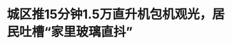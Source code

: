 <!DOCTYPE html>
<html lang="zh-CN">

<head>
    
<title>城区推15分钟1.5万直升机包机观光，居民吐槽“家里玻璃直抖”_腾讯新闻</title>
<meta name="keywords" content="直升机,低空航线,上海,环球港,包机">
<meta name="description" content="上海环球港顶楼直升机停机坪。新京报贝壳财经记者 俞金旻 摄直升机观光再回上海市中心。直升机包机15分钟收费15000元，起降平台百米外便是居民区，有网友“鼓掌”出家门就可以体验“低空经济”，也有居民吐槽投诉太吵了。5月19日，位于上海中心城区的上海环球港顶楼的直升机轰鸣声，划破了黄浦江畔的宁静。这条15分钟的低空...">
<meta name="author" content="腾讯网">
<meta name="copyright" content="Copyright 1998 - 2025 Tencent. All Rights Reserved">
<meta property="og:type" content="news" />

<meta property="og:title" content="城区推15分钟1.5万直升机包机观光，居民吐槽“家里玻璃直抖”_腾讯新闻" />
<meta property="og:description" content="上海环球港顶楼直升机停机坪。新京报贝壳财经记者 俞金旻 摄直升机观光再回上海市中心。直升机包机15分钟收费15000元，起降平台百米外便是居民区，有网友“鼓掌”出家门就可以体验“低空经济”，也有居民吐槽投诉太吵了。5月19日，位于上海中心城区的上海环球港顶楼的直升机轰鸣声，划破了黄浦江畔的宁静。这条15分钟的低空..." />
<meta property="og:url" content="https://news.qq.com/rain/a/20250521A03JKI00" />
<meta property="og:image" content="https://inews.gtimg.com/news_ls/OFWhoNikwKr7pSseJ9amkS44adxkEBYOBPYUgUp6zuCyoAA_640330/0" />
<meta property="article:author" content="新京报" />
<meta property="article:published_time" content="2025-05-21 10:51:09" />
<meta property="category" content="social" />

<meta name="baidu-site-verification" content="jJeIJ5X7pP" />
    <meta charset="utf-8" />
<meta http-equiv="X-UA-Compatible" content="IE=Edge" />
<meta name="viewport" content="width=device-width, initial-scale=1, shrink-to-fit=no" />
<link rel="dns-prefetch" href="mat1.gtimg.com">
<link rel="dns-prefetch" href="i.news.qq.com">
<link rel="shortcut icon" href="https://mat1.gtimg.com/qqcdn/qqindex2021/favicon.ico">
<script nomodule="true" src="https://mat1.gtimg.com/qqcdn/qqindex2021/common-static/20240515201444/core3-37-1.min.js"></script>
<script>
  try {
    if (!window.IntersectionObserver) {
      var observerScript = document.createElement('script');
      observerScript.src = "https://mat1.gtimg.com/qqcdn/qqindex2021/common-static/20241024141058/intersection-observer-polyfill.js";
      document.head.appendChild(observerScript);
    }
  } catch (error) {}
</script>

<script>
  try {
    if (!Element.prototype.scrollTo) {
      var scrollScript = document.createElement('script');
      scrollScript.src = "https://mat1.gtimg.com/qqcdn/qqindex2021/common-static/20241025153001/scroll-behavior-polyfill.js";
      document.head.appendChild(scrollScript);
    }
  } catch (error) {}
</script>
<script>
  try {
    if ('scrollRestoration' in window.history) {
      window.history.scrollRestoration = 'manual';
    }
    window.isPcClient = Boolean(window.electron) && (
      window.navigator.userAgent.indexOf('pc-client') > 0 ||
      window.navigator.userAgent.indexOf('TencentNews') > 0
    );
  } catch {}
</script>
<script>
  try {
    if (window.isPcClient) {
      var bodyStyle = document.createElement('style');
      bodyStyle.innerText = 'body{ zoom: 0.95 }';
      document.head.appendChild(bodyStyle);
    }
  } catch {}
</script>
<script>
  window.DATA = {"url":"https://view.inews.qq.com/a/20250521A03JKI00","article_id":"20250521A03JKI00","article_type":"0","title":"城区推15分钟1.5万直升机包机观光，居民吐槽“家里玻璃直抖”","desc":"上海环球港顶楼直升机停机坪。新京报贝壳财经记者 俞金旻 摄直升机观光再回上海市中心。直升机包机15分钟收费15000元，起降平台百米外便是居民区，有网友“鼓掌”出家门就可以体验“低空经济”，也有居民吐槽投诉太吵了。5月19日，位于上海中心城区的上海环球港顶楼的直升机轰鸣声，划破了黄浦江畔的宁静。这条15分钟的低空...","iNewsRecommendLevel":1,"abstract":"上海环球港顶楼直升机停机坪。新京报贝壳财经记者 俞金旻 摄直升机观光再回上海市中心。直升机包机15分钟收费15000元，起降平台百米外便是居民区，有网友“鼓掌”出家门就可以体验“低空经济”，也有居民吐槽投诉太吵了。5月19日，位于上海中心城区的上海环球港顶楼的直升机轰鸣声，划破了黄浦江畔的宁静。这条15分钟的低空...","catalog1":"social","ad_channel_sign":"news","introduction":"","media":"新京报","media_id":"26134","pubtime":"2025-05-21 10:51:09","comment_id":"8413582192","political":0,"cmsId":"20250521A03JKI00","cms_id":"20250521A03JKI00","closeAllAd":0,"closeAllFavorite":false,"originContent":{"directory":{"ai_list":[{"desc":"直升机观光重回上海市中心","link":"AIPOS_0"},{"desc":"上海环球港首条定制化低空航线开通","link":"AIPOS_1"},{"desc":"低空飞行噪声控制规范待推广","link":"AIPOS_2"},{"desc":"上海抢滩低空经济","link":"AIPOS_3"}],"enable":2,"list":null},"key_points_show":["上海中心城区首条定制化低空航线正式开通，提供15分钟15000元的直升机包机观光服务。","然而，附近居民投诉直升机起降噪音太大，影响休息。","运营方表示已收到投诉，将与第三方通航公司商讨解决之策，重视噪声问题。","事实上，低空经济在我国尚处于起步阶段，法规和标准有待完善。","专家建议上海在中心城区开发静音电动垂直起降飞行器观光线路，利用既有空间布局航线。"],"text":"\u003cdiv class=\"rich_media_content\"\u003e\u003cp style=\"text-align: center\" data-exeditor-arbitrary-box=\"image-box\"\u003e\u003c!--IMG_0--\u003e\u003c/p\u003e\u003cp class=\"qqnews_image_desc\" style=\"color: #666; font-size: 14px; text-align: center\"\u003e上海环球港顶楼直升机停机坪。新京报贝壳财经记者 俞金旻 摄\u003c/p\u003e\u003cp\u003e\u003c/p\u003e\u003cp\u003e\u003c!--AIPOS_0--\u003e直升机观光再回上海市中心。\u003c/p\u003e\u003cp\u003e\u003c/p\u003e\u003cp\u003e直升机包机15分钟收费15000元，起降平台百米外便是居民区，有网友“鼓掌”出家门就可以体验“低空经济”，也有居民吐槽投诉太吵了。\u003c/p\u003e\u003cp\u003e\u003c/p\u003e\u003cp\u003e\u003c!--AIPOS_1--\u003e5月19日，位于上海中心城区的上海环球港顶楼的直升机轰鸣声，划破了黄浦江畔的宁静。这条15分钟的低空包机观光航线，也标志着上海中心城区首条定制化低空航线正式开通。\u003c/p\u003e\u003cp\u003e\u003c/p\u003e\u003cp\u003e5月20日中午，新京报贝壳财经记者到上海环球港顶楼看到，现场并没有直升机停泊。一块“定制低空航线”宣传牌标注了价格，3分钟-15分钟的飞行根据航线不同，价格从650元-15000元不等。\u003c/p\u003e\u003cp\u003e\u003c/p\u003e\u003cp\u003e当天，上海环球港运营方一位负责人在接受新京报贝壳财经记者采访时表示，昨天飞行结束后，已经收到不少附近居民投诉，5月20日上午已经和提供服务的第三方通航公司商讨解决之策。\u003c/p\u003e\u003cp\u003e\u003c/p\u003e\u003cp style=\"text-align: center\" data-exeditor-arbitrary-box=\"image-box\"\u003e\u003c!--IMG_1--\u003e\u003c/p\u003e\u003cp class=\"qqnews_image_desc\" style=\"color: #666; font-size: 14px; text-align: center\"\u003e5月20日，上海环球港顶楼并没有直升机停泊，一块宣传牌标注各项服务价格。新京报贝壳财经记者 俞金旻 摄\u003c/p\u003e\u003cp\u003e\u003c/p\u003e\u003cp\u003e\u003cstrong\u003e低空游打卡，居民投诉玻璃直抖\u003c/strong\u003e\u003c/p\u003e\u003cp\u003e\u003c/p\u003e\u003cp\u003e上海这条定制低空航线，宣传中称“航线启航，俯瞰魔都全景，浪漫值拉满”。\u003c/p\u003e\u003cp\u003e\u003c/p\u003e\u003cp\u003e根据现场票务信息，环球港盘旋飞行，单人3至5分钟650元/人次，包机服务可乘坐5人，3至5分钟4300元/架次；环球港至陆家嘴空中飞行，单人15分钟价格为2520元/人次，包机可乘坐5人，15分钟收费15000元/架次。\u003c/p\u003e\u003cp\u003e\u003c/p\u003e\u003cp\u003e贝壳财经记者注意到，现场还可以提供在停机坪上与直升机打卡拍照体验，5分钟收费68元。\u003c/p\u003e\u003cp\u003e\u003c/p\u003e\u003cp\u003e5月20日，贝壳财经记者以消费者的身份进行了电话咨询，一位莫姓经理表示，该直升机低空航线为定制服务，是环球港商场与第三方通用航空公司合作，楼顶只是一个起降点，直升机并不长期在环球港楼顶停放，而是根据消费者预约，相对固定地安排低空飞行观光服务。\u003c/p\u003e\u003cp\u003e\u003c/p\u003e\u003cp\u003e“目前我们计划在5月31日至6月2日端午小长假期间安排飞行服务，现在已经有消费者预约，到时候根据大家相对集中的时间统一安排飞行体验行程。”莫经理表示，一般直升机体验时间安排在上午10时至下午4点之间。“5月19日是我们首次飞行体验，已经有很多消费者前来咨询，目前咨询比较多的是环球港至陆家嘴的空中游航线。”\u003c!--MID_AD_0--\u003e\u003c!--EOP_0--\u003e\u003c/p\u003e\u003c!--MID_ARTICLE_AD_0--\u003e\u003c!--PARAGRAPH_0--\u003e\u003cp\u003e\u003c/p\u003e\u003cp\u003e观光直升机起飞，附近地面居民却“很受伤”。上海环球港直升机起降点位于上海内环内的中心城区，四周有数十个小区。家住一高架之隔的居民告诉贝壳财经记者，昨天（5月19日）一天都被直升机的起降声闹得没法休息，“起飞降落的时候动静大，本来我家就是靠高架，已经装了两层玻璃，但都挡不住直升机的声音，玻璃直抖。”\u003c!--MID_AD_1--\u003e\u003c!--EOP_1--\u003e\u003c/p\u003e\u003c!--MID_ARTICLE_AD_1--\u003e\u003c!--PARAGRAPH_1--\u003e\u003cp\u003e\u003c/p\u003e\u003cp\u003e家住华师大一村的朱先生同样吐苦水，“在中心城区飞直升机起降不知道有没有什么规定，噪音影响我们附近居民，可以飞吗？”\u003c/p\u003e\u003cp\u003e\u003c/p\u003e\u003cp\u003e对此，贝壳财经记者采访了上海环球港运营方，负责人梁先生称，已经注意到噪音这一问题。“昨天飞行结束以后，我们已经收到了不少附近居民吐槽，我们也是非常重视的，今天（5月20日）上午，就已经和提供服务的第三方通航公司在商讨解决之策了。”\u003c/p\u003e\u003cp\u003e\u003c/p\u003e\u003cp\u003e梁先生表示，上海环球港顶楼直升机停机坪早已存在多年，以前主要用于应急直升机起降和航空医疗救援等，此番启用直升机低空游服务也是为了发展\u003c!--SECURE_LINK_BEGIN_0--\u003e低空经济\u003c!--SECURE_LINK_END_0--\u003e。“我们一定会高度重视噪声这个问题，及时与附近居民做好沟通和安抚工作，尽可能在发展低空经济的同时，对附近环境的影响降到最低。”\u003c!--MID_AD_2--\u003e\u003c!--EOP_2--\u003e\u003c/p\u003e\u003c!--MID_ARTICLE_AD_2--\u003e\u003c!--PARAGRAPH_2--\u003e\u003cp\u003e\u003c/p\u003e\u003cp style=\"text-align: center\" data-exeditor-arbitrary-box=\"image-box\"\u003e\u003c!--IMG_2--\u003e\u003c/p\u003e\u003cp class=\"qqnews_image_desc\" style=\"color: #666; font-size: 14px; text-align: center\"\u003e上海环球港顶楼直升机停机坪周围是居民楼。新京报贝壳财经记者 俞金旻 摄\u003c/p\u003e\u003cp\u003e\u003c/p\u003e\u003cp\u003e\u003cstrong\u003e直升机游览一度叫停，噪声控制规范待推广\u003c/strong\u003e\u003c/p\u003e\u003cp\u003e\u003c/p\u003e\u003cp\u003e贝壳财经记者注意到，早在2015年5月，上海就有公司推出可以俯瞰世博园的直升机游览项目，然而短短两天之后，项目就被紧急叫停。因为飞行路线途经多个居民区，居民吐槽太吵了。\u003c/p\u003e\u003cp\u003e\u003c/p\u003e\u003cp\u003e2024年10月，上海新空直升机有限公司运营龙华直升机场黄浦江陆家嘴低空游览项目，家住北外滩附近不少居民也曾向贝壳财经记者表示噪声太大。“周末节假日，白天黑夜不停地飞，飞机开过来的时候我家里玻璃窗在抖，谁吃得消。”\u003c/p\u003e\u003cp\u003e\u003c/p\u003e\u003cp\u003e\u003c!--AIPOS_2--\u003e据了解，目前，上海城市低空飞行以传统燃油直升机为主，该类飞行器在悬停、低速飞行阶段平均噪声常超过70分贝，超过我国《社会生活环境噪声排放标准》中对居住区白天55分贝的限值。\u003c/p\u003e\u003cp\u003e\u003c/p\u003e\u003cp\u003e有通用航空负责人指出，直升机作为低空经济的传统飞行器，本身不适合在大城市人口密集地区进行飞行，一般只能在医院、救灾或人口稀少等特殊场景飞行。相比之下，低噪音、对环境友好的飞行器才能在城市得到广泛应用。\u003c/p\u003e\u003cp\u003e\u003c/p\u003e\u003cp\u003e通用航空业相关人士对贝壳财经记者介绍，由于我国低空空域开放处于起步阶段，很多法规和监管部门分工存在盲点。对于噪声，没有硬性环评要求。\u003c/p\u003e\u003cp\u003e\u003c/p\u003e\u003cp\u003e《中华人民共和国环境噪声污染防治法》禁止民用航空器飞越城市中心区上空（除起飞、降落或者依法规定的情形以外），但并未对直升机、eVTOL等低空飞行器的噪声排放设定具体限值或操作性标准。\u003c/p\u003e\u003cp\u003e\u003c/p\u003e\u003cp\u003e不过，贝壳财经记者注意到，个别城市已经着手出台标准。2025年2月，苏州在全国率先立项编制地方标准—《低空飞行垂直起降点噪声控制规范》。该标准明确提出低空飞行器噪声准入机制与技术规范，涵盖飞行垂直起降点的噪声要求、声屏障设计与实施、航路噪声控制、智能噪声监控与管理系统等内容。\u003c!--MID_AD_3--\u003e\u003c!--EOP_3--\u003e\u003c/p\u003e\u003c!--MID_ARTICLE_AD_3--\u003e\u003c!--PARAGRAPH_3--\u003e\u003cp\u003e\u003c/p\u003e\u003cp\u003e据《苏州市低空经济高质量发展实施方案（2024—2026年）》，苏州计划到2026年建成1至2个通用机场和200个以上垂直起降点，相关噪声控制标准将为低空基础设施的建设提供制度保障。\u003c/p\u003e\u003cp\u003e\u003c/p\u003e\u003cp\u003e\u003c!--AIPOS_3--\u003e近年来，低空经济正以万亿级市场规模重塑城市发展格局。工信部数据显示，2024年中国低空经济规模已达6702.5亿元，预计2025年将突破1.5万亿元。而上海也在抢滩低空经济，“打飞的”正在逐渐成为现实。2024年5月，上海黄浦江低空夜游推出，游客可以乘坐直升机“空中打卡”陆家嘴夜色。同年8月18日，连接上海浦东国际机场和江苏昆山城市航站楼的直升机载客航线正式开通，这也是国内首条跨省定点低空载客运输航线。10月，苏州吴江至上海虹桥机场的直升机低空接驳航线开通。\u003c!--MID_AD_4--\u003e\u003c!--EOP_4--\u003e\u003c/p\u003e\u003c!--MID_ARTICLE_AD_4--\u003e\u003c!--PARAGRAPH_4--\u003e\u003cp\u003e\u003c/p\u003e\u003cp\u003e根据上海市交通委员会规划，在2027年年底前，全面形成上海市低空公共航路网络架构，累计划设低空飞行航线不少于400条。\u003c/p\u003e\u003cp\u003e\u003c/p\u003e\u003cp\u003e有低空经济专家提出，上海需要跳出“非此即彼”的思维定式。在中心城区，可开发静音电动垂直起降飞行器（eVTOL）观光线路；在居住密集区，采用德国“城市空中交通走廊”经验，利用河道、高架等既有空间布局航线。这种精细化运营既守护了城市记忆，又创造了新经济增长点。\u003c/p\u003e\u003cp\u003e\u003c/p\u003e\u003cp\u003e新京报贝壳财经记者 俞金旻  编辑 王进雨 校对 付春愔\u003c/p\u003e\u003cdiv powered-by=\"qqnews_ex-editor\"\u003e\u003c/div\u003e\u003cstyle\u003e.rich_media_content{--news-tabel-th-night-color: #444444;--news-font-day-color: #333;--news-font-night-color: #d9d9d9;--news-bottom-distance: 22px}.rich_media_content p:not([data-exeditor-arbitrary-box=image-box]){letter-spacing:.5px;line-height:30px;margin-bottom:var(--news-bottom-distance);word-wrap:break-word}.rich_media_content{color:var(--news-font-day-color);font-size:18px}@media(prefers-color-scheme:dark){body:not([data-weui-theme=light]):not([dark-mode-disable=true]) .rich_media_content p:not([data-exeditor-arbitrary-box=image-box]){letter-spacing:.5px;line-height:30px;margin-bottom:var(--news-bottom-distance);word-wrap:break-word}body:not([data-weui-theme=light]):not([dark-mode-disable=true]) .rich_media_content{color:var(--news-font-night-color)}}.data_color_scheme_dark .rich_media_content p:not([data-exeditor-arbitrary-box=image-box]){letter-spacing:.5px;line-height:30px;margin-bottom:var(--news-bottom-distance);word-wrap:break-word}.data_color_scheme_dark .rich_media_content{color:var(--news-font-night-color)}.data_color_scheme_dark .rich_media_content{font-size:18px}.rich_media_content p[data-exeditor-arbitrary-box=image-box]{margin-bottom:11px}.rich_media_content\u003ediv:not(.qnt-video),.rich_media_content\u003esection{margin-bottom:var(--news-bottom-distance)}.rich_media_content hr{margin-bottom:var(--news-bottom-distance)}.rich_media_content .link_list{margin:0;margin-top:20px;min-height:0!important}.rich_media_content blockquote{background:#f9f9f9;border-left:6px solid #ccc;margin:1.5em 10px;padding:.5em 10px}.rich_media_content blockquote p{margin-bottom:0!important}.data_color_scheme_dark .rich_media_content blockquote{background:#323232}@media(prefers-color-scheme:dark){body:not([data-weui-theme=light]):not([dark-mode-disable=true]) .rich_media_content blockquote{background:#323232}}.rich_media_content ol[data-ex-list]{--ol-start: 1;--ol-list-style-type: decimal;list-style-type:none;counter-reset:olCounter calc(var(--ol-start,1) - 1);position:relative}.rich_media_content ol[data-ex-list]\u003eli\u003e:first-child::before{content:counter(olCounter,var(--ol-list-style-type)) '. ';counter-increment:olCounter;font-variant-numeric:tabular-nums;display:inline-block}.rich_media_content ul[data-ex-list]{--ul-list-style-type: circle;list-style-type:none;position:relative}.rich_media_content ul[data-ex-list].nonUnicode-list-style-type\u003eli\u003e:first-child::before{content:var(--ul-list-style-type) ' ';font-variant-numeric:tabular-nums;display:inline-block;transform:scale(0.5)}.rich_media_content ul[data-ex-list].unicode-list-style-type\u003eli\u003e:first-child::before{content:var(--ul-list-style-type) ' ';font-variant-numeric:tabular-nums;display:inline-block;transform:scale(0.8)}.rich_media_content ol:not([data-ex-list]){padding-left:revert}.rich_media_content ul:not([data-ex-list]){padding-left:revert}.rich_media_content table{display:table;border-collapse:collapse;margin-bottom:var(--news-bottom-distance)}.rich_media_content table th,.rich_media_content table td{word-wrap:break-word;border:1px solid #ddd;white-space:nowrap;padding:2px 5px}.rich_media_content table th{font-weight:700;background-color:#f0f0f0;text-align:left}.rich_media_content table p{margin-bottom:0!important}.data_color_scheme_dark .rich_media_content table th{background:var(--news-tabel-th-night-color)}@media(prefers-color-scheme:dark){body:not([data-weui-theme=light]):not([dark-mode-disable=true]) .rich_media_content table th{background:var(--news-tabel-th-night-color)}}.rich_media_content .qqnews_image_desc,.rich_media_content p[type=om-image-desc]{line-height:20px!important;text-align:center!important;font-size:14px!important;color:#666!important}.rich_media_content div[data-exeditor-arbitrary-box=wrap]:not([data-exeditor-arbitrary-box-special-style]){max-width:100%}.rich_media_content .qqnews-content{--wmfont: 0;--wmcolor: transparent;font-size:var(--wmfont);color:var(--wmcolor);line-height:var(--wmfont)!important;margin-bottom:var(--wmfont)!important}.rich_media_content .qqnews_sign_emphasis{background:#f7f7f7}.rich_media_content .qqnews_sign_emphasis ol{word-wrap:break-word;border:none;color:#5c5c5c;line-height:28px;list-style:none;margin:14px 0 6px;padding:16px 15px 4px}.rich_media_content .qqnews_sign_emphasis p{margin-bottom:12px!important}.rich_media_content .qqnews_sign_emphasis ol\u003eli\u003ep{padding-left:30px}.rich_media_content .qqnews_sign_emphasis ol\u003eli{list-style:none}.rich_media_content .qqnews_sign_emphasis ol\u003eli\u003ep:first-child::before{margin-left:-30px;content:counter(olCounter,decimal) ''!important;counter-increment:olCounter!important;font-variant-numeric:tabular-nums!important;background:#37f;border-radius:2px;color:#fff;font-size:15px;font-style:normal;text-align:center;line-height:18px;width:18px;height:18px;margin-right:12px;position:relative;top:-1px}.data_color_scheme_dark .rich_media_content .qqnews_sign_emphasis{background:#262626}.data_color_scheme_dark .rich_media_content .qqnews_sign_emphasis ol\u003eli\u003ep{color:#a9a9a9}@media(prefers-color-scheme:dark){body:not([data-weui-theme=light]):not([dark-mode-disable=true]) .rich_media_content .qqnews_sign_emphasis{background:#262626}body:not([data-weui-theme=light]):not([dark-mode-disable=true]) .rich_media_content .qqnews_sign_emphasis ol\u003eli\u003ep{color:#a9a9a9}}.rich_media_content h1,.rich_media_content h2,.rich_media_content h3,.rich_media_content h4,.rich_media_content h5,.rich_media_content h6{margin-bottom:var(--news-bottom-distance);font-weight:700}.rich_media_content h1{font-size:20px}.rich_media_content h2,.rich_media_content h3{font-size:19px}.rich_media_content h4,.rich_media_content h5,.rich_media_content h6{font-size:18px}.rich_media_content li:empty{display:none}.rich_media_content ul,.rich_media_content ol{margin-bottom:var(--news-bottom-distance)}.rich_media_content div\u003ep:only-child{margin-bottom:0!important}.rich_media_content .cms-cke-widget-title-wrap p{margin-bottom:0!important}\u003c/style\u003e\u003c/div\u003e","version":"v2"},"originAttribute":{"IMG_0":{"bigOrigUrl":"https://inews.gtimg.com/om_bt/O-Ny8vG__nyVUvM9cOQhLfJHayNjI-Blm3W-jXrwREJTkAA/0","compressUrl":"https://inews.gtimg.com/om_bt/O-Ny8vG__nyVUvM9cOQhLfJHayNjI-Blm3W-jXrwREJTkAA/641","desc":"","fullPic":"1","height":481,"imgurl0":"https://inews.gtimg.com/om_bt/O-Ny8vG__nyVUvM9cOQhLfJHayNjI-Blm3W-jXrwREJTkAA/0","imgurl1000":"https://inews.gtimg.com/om_bt/O-Ny8vG__nyVUvM9cOQhLfJHayNjI-Blm3W-jXrwREJTkAA/1000","islong":0,"origUrl":"https://inews.gtimg.com/om_bt/O-Ny8vG__nyVUvM9cOQhLfJHayNjI-Blm3W-jXrwREJTkAA/1000","size":1029,"style":"display: inline-block; max-width: 100%; width: 626px","thumb":"https://inews.gtimg.com/om_bt/O-Ny8vG__nyVUvM9cOQhLfJHayNjI-Blm3W-jXrwREJTkAA_181x181s/0","url":"https://inews.gtimg.com/om_bt/O-Ny8vG__nyVUvM9cOQhLfJHayNjI-Blm3W-jXrwREJTkAA/641","width":641},"IMG_1":{"bigOrigUrl":"https://inews.gtimg.com/om_bt/O0SMqXiPfu59DvpeDA3yFkJs1ZyK5uRFGDXJ0GFoNr7IgAA/0","compressUrl":"https://inews.gtimg.com/om_bt/O0SMqXiPfu59DvpeDA3yFkJs1ZyK5uRFGDXJ0GFoNr7IgAA/641","desc":"","fullPic":"1","height":480,"imgurl0":"https://inews.gtimg.com/om_bt/O0SMqXiPfu59DvpeDA3yFkJs1ZyK5uRFGDXJ0GFoNr7IgAA/0","imgurl1000":"https://inews.gtimg.com/om_bt/O0SMqXiPfu59DvpeDA3yFkJs1ZyK5uRFGDXJ0GFoNr7IgAA/1000","islong":0,"origUrl":"https://inews.gtimg.com/om_bt/O0SMqXiPfu59DvpeDA3yFkJs1ZyK5uRFGDXJ0GFoNr7IgAA/1000","size":1086,"style":"display: inline-block; max-width: 100%; width: 626px","thumb":"https://inews.gtimg.com/om_bt/O0SMqXiPfu59DvpeDA3yFkJs1ZyK5uRFGDXJ0GFoNr7IgAA_181x181s/0","url":"https://inews.gtimg.com/om_bt/O0SMqXiPfu59DvpeDA3yFkJs1ZyK5uRFGDXJ0GFoNr7IgAA/641","width":641},"IMG_2":{"bigOrigUrl":"https://inews.gtimg.com/om_bt/Ok84oabWRYBF2QS6s-Dj5ZvEj_iTMmabn1VvJmZoVSzD0AA/0","compressUrl":"https://inews.gtimg.com/om_bt/Ok84oabWRYBF2QS6s-Dj5ZvEj_iTMmabn1VvJmZoVSzD0AA/641","desc":"","fullPic":"1","height":480,"imgurl0":"https://inews.gtimg.com/om_bt/Ok84oabWRYBF2QS6s-Dj5ZvEj_iTMmabn1VvJmZoVSzD0AA/0","imgurl1000":"https://inews.gtimg.com/om_bt/Ok84oabWRYBF2QS6s-Dj5ZvEj_iTMmabn1VvJmZoVSzD0AA/1000","islong":0,"origUrl":"https://inews.gtimg.com/om_bt/Ok84oabWRYBF2QS6s-Dj5ZvEj_iTMmabn1VvJmZoVSzD0AA/641","size":447,"style":"display: inline-block; max-width: 100%; width: 626px","thumb":"https://inews.gtimg.com/om_bt/Ok84oabWRYBF2QS6s-Dj5ZvEj_iTMmabn1VvJmZoVSzD0AA_181x181s/0","url":"https://inews.gtimg.com/om_bt/Ok84oabWRYBF2QS6s-Dj5ZvEj_iTMmabn1VvJmZoVSzD0AA/641","width":641}},"selfDeclare":{},"userAddress":"北京","card":{"chlid":"26134","chlname":"新京报","desc":"新京报2003年11月11日创刊，是兼具新闻采编、社会调查、舆情分析、政务服务、金融信息、智库研究、教育培训、品牌推广、公益文创、活动会展等功能的现代综合性主流传媒机构。","icon":"http://inews.gtimg.com/newsapp_ls/0/dbg_2144844_100100/0","msgEntry":1,"uin":"ec890894dcbb526e33f9921be4e9fdbe12","update_frequency":"0","vip_desc":"新京报官方账号","vip_icon_night":"https://inews.gtimg.com/newsapp_bt/0/1128171011183_4151/0","vip_place":"left","vip_type":"20006","vip_icon":"https://inews.gtimg.com/newsapp_bt/0/1128164013310_1586/0","vip_type_new":"20006","suid":"8QMc3nxZ7IIVuT3b","liveInfo":{"roomID":"1367561841","roomStatus":"2","cms_id":"PLV2025051901910800","article_type":"575"},"cpLevel":1},"interationCount":{"like":10,"collect":10,"share":12},"payment_info":{},"article_is_pay":false,"payment_column_info_v1":{"is_column_pay":false,"read_count_all":0},"tag_info_item":null,"contentWordsNum":2364,"extraProperty":{"FeedbackDetailDisableInsert":0,"zanSkinType":""},"relateWelfare":{},"aiSwitch":true,"isOversize":false,"videoArr":[]};
</script>
<script>
  window.channelInfo = {"channelConfig":{"channelNav":[{"_auto_id":"1","active_alien_img":"","alien_img":"","channel_id":"news_news_home","is_local":"0","link":"https://www.qq.com","name_cn":"首页","name_en":"home"},{"_auto_id":"2","active_alien_img":"","alien_img":"","channel_id":"news_news_top","is_local":"0","link":"","name_cn":"要闻","name_en":"news"},{"_auto_id":"4","active_alien_img":"","alien_img":"","channel_id":"news_news_bj","is_local":"1","link":"","name_cn":"北京","name_en":"bj"},{"_auto_id":"5","active_alien_img":"","alien_img":"","channel_id":"news_news_finance","is_local":"0","link":"","name_cn":"财经","name_en":"finance"},{"_auto_id":"6","active_alien_img":"","alien_img":"","channel_id":"news_news_tech","is_local":"0","link":"","name_cn":"科技","name_en":"tech"},{"_auto_id":"7","active_alien_img":"","alien_img":"","channel_id":"tv","is_local":"0","link":"https://v.qq.com/channel/tv/?ptag=qqnews","name_cn":"电视剧","name_en":"tv"},{"_auto_id":"8","active_alien_img":"","alien_img":"","channel_id":"news_news_qa","is_local":"0","link":"","name_cn":"热问","name_en":"qa"},{"_auto_id":"9","active_alien_img":"","alien_img":"","channel_id":"news_news_ent","is_local":"0","link":"","name_cn":"娱乐","name_en":"ent"},{"_auto_id":"10","active_alien_img":"","alien_img":"","channel_id":"variety","is_local":"0","link":"https://v.qq.com/channel/variety/?ptag=qqnews","name_cn":"综艺","name_en":"variety"},{"_auto_id":"11","active_alien_img":"","alien_img":"","channel_id":"news_news_sports","is_local":"0","link":"","name_cn":"体育","name_en":"sports"},{"_auto_id":"13","active_alien_img":"","alien_img":"","channel_id":"news_news_nba","is_local":"0","link":"","name_cn":"NBA","name_en":"nba"},{"_auto_id":"14","active_alien_img":"","alien_img":"","channel_id":"news_news_world","is_local":"0","link":"","name_cn":"国际","name_en":"world"},{"_auto_id":"15","active_alien_img":"","alien_img":"","channel_id":"news_news_mil","is_local":"0","link":"","name_cn":"军事","name_en":"milite"},{"_auto_id":"16","active_alien_img":"","alien_img":"","channel_id":"news_news_auto","is_local":"0","link":"","name_cn":"汽车","name_en":"auto"},{"_auto_id":"17","active_alien_img":"","alien_img":"","channel_id":"news_news_house","is_local":"0","link":"","name_cn":"房产","name_en":"house"},{"_auto_id":"18","active_alien_img":"","alien_img":"","channel_id":"news_news_edu","is_local":"0","link":"","name_cn":"教育","name_en":"edu"},{"_auto_id":"19","active_alien_img":"","alien_img":"","channel_id":"news_news_antip","is_local":"0","link":"","name_cn":"健康","name_en":"health"},{"_auto_id":"20","active_alien_img":"","alien_img":"","channel_id":"news_news_video","is_local":"0","link":"","name_cn":"视频","name_en":"video"},{"_auto_id":"21","active_alien_img":"","alien_img":"","channel_id":"news_news_game","is_local":"0","link":"","name_cn":"游戏","name_en":"games"},{"_auto_id":"22","active_alien_img":"","alien_img":"","channel_id":"news_news_nchupin","is_local":"0","link":"","name_cn":"眼界","name_en":"chupin"},{"_auto_id":"24","active_alien_img":"","alien_img":"","channel_id":"news_news_football","is_local":"0","link":"","name_cn":"足球","name_en":"football"},{"_auto_id":"25","active_alien_img":"","alien_img":"","channel_id":"news_news_kepu","is_local":"0","link":"","name_cn":"科学","name_en":"kepu"},{"_auto_id":"26","active_alien_img":"","alien_img":"","channel_id":"news_news_digi","is_local":"0","link":"","name_cn":"数码","name_en":"digi"},{"_auto_id":"28","active_alien_img":"","alien_img":"","channel_id":"ymzx","is_local":"0","link":"https://gamer.qq.com/v2/cloudgame/game/96897?ichannel=txxwpc0Ftxxwpc1","name_cn":"元梦之星","name_en":"news_news_ymzx"},{"_auto_id":"31","active_alien_img":"","alien_img":"","channel_id":"movie","is_local":"0","link":"https://v.qq.com/channel/movie/?ptag=qqnews","name_cn":"电影","name_en":"movie"},{"_auto_id":"32","active_alien_img":"","alien_img":"","channel_id":"news_news_esport","is_local":"0","link":"","name_cn":"电竞","name_en":"esport"},{"_auto_id":"34","active_alien_img":"","alien_img":"","channel_id":"news_news_history","is_local":"0","link":"","name_cn":"历史","name_en":"history"},{"_auto_id":"35","active_alien_img":"","alien_img":"","channel_id":"news_news_baby","is_local":"0","link":"","name_cn":"育儿","name_en":"baby"},{"_auto_id":"36","active_alien_img":"","alien_img":"","channel_id":"hbjy","is_local":"0","link":"https://gp.qq.com/act/a20250421mnqlx/news.shtml","name_cn":"和平精英","name_en":"news_news_hbjy"},{"_auto_id":"37","active_alien_img":"","alien_img":"","channel_id":"cloud_gamer","is_local":"0","link":"https://gamer.qq.com/?ichannel=txxwpc0Ftxxwpc1","name_cn":"云游戏","name_en":"cloud_gamer"},{"_auto_id":"38","active_alien_img":"","alien_img":"","channel_id":"news_news_lic","is_local":"0","link":"","name_cn":"理财","name_en":"finance_licai"},{"_auto_id":"39","active_alien_img":"","alien_img":"","channel_id":"news_news_istock","is_local":"0","link":"","name_cn":"股票","name_en":"finance_stock"},{"_auto_id":"40","active_alien_img":"","alien_img":"","channel_id":"ren_min_shi_pin","is_local":"0","link":"https://news.qq.com/omn/author/8QMd3Hld74cbujbY?tab=om_video","name_cn":"人民视频","name_en":"ren_min_shi_pin"},{"_auto_id":"41","active_alien_img":"","alien_img":"","channel_id":"news_news_weather","is_local":"0","link":"https://tianqi.qq.com/index.htm","name_cn":"天气","name_en":"weather"}]}};
</script>
<script>
  window.articleConfig = {"rightConfig":[{"_auto_id":"1","category_key":"default","modules":"{\"moduleList\":[{\"title\":\"作者其他文章\",\"id\":\"user_article\"},{\"title\":\"精选视频\",\"id\":\"video_album\",\"videoType\":\"tag\",\"videoId\":\"aUepxrtchGM=\",\"isSticky\":0},{\"title\":\"下载条\",\"id\":\"download_banner\",\"isSticky\":1},{\"title\":\"热点榜\",\"id\":\"hot_rank_list\",\"isSticky\":1},{\"title\":\"广告推广\",\"id\":\"ssp_ad_module\",\"category\":\"ad_ssp\",\"loid\":\"109\",\"isSticky\":1},{\"title\":\"广告推广位\",\"id\":\"c2s_ad_module\",\"category\":\"right_c2s\",\"path\":\"QQcom_all_Rectangle-1|QQcom_all_Rectangle-2|QQcom_all_Rectangle-3\",\"isSticky\":1}]}"},{"_auto_id":"2","category_key":"ent","modules":"{\"moduleList\":[{\"title\":\"作者其他文章\",\"id\":\"user_article\"},{\"title\":\"精选视频\",\"id\":\"video_album\",\"videoType\":\"tag\",\"videoId\":\"aUepxrtchGM=\"},{\"title\":\"下载条\",\"id\":\"download_banner\",\"isSticky\":1},{\"title\":\"热点榜\",\"id\":\"hot_rank_list\",\"isSticky\":1},{\"title\":\"广告推广\",\"id\":\"ssp_ad_module\",\"category\":\"ad_ssp\",\"loid\":\"109\",\"isSticky\":1},{\"title\":\"广告推广\",\"id\":\"ssp_ad_module\",\"category\":\"ad_ssp\",\"loid\":\"117\",\"isSticky\":1}]}"},{"_auto_id":"3","category_key":"game","modules":"{\"moduleList\":[{\"title\":\"作者其他文章\",\"id\":\"user_article\"},{\"title\":\"精选视频\",\"id\":\"video_album\",\"videoType\":\"tag\",\"videoId\":\"aUepxrtchGM=\"},{\"title\":\"热门游戏\",\"id\":\"recommend_game\",\"isSticky\":0},{\"title\":\"下载条\",\"id\":\"download_banner\",\"isSticky\":1},{\"title\":\"热点榜\",\"id\":\"hot_rank_list\",\"isSticky\":1},{\"title\":\"广告推广\",\"id\":\"ssp_ad_module\",\"category\":\"ad_ssp\",\"loid\":\"109\",\"isSticky\":1},{\"title\":\"广告推广位\",\"id\":\"c2s_ad_module\",\"category\":\"right_c2s\",\"path\":\"QQcom_all_Rectangle-1|QQcom_all_Rectangle-2|QQcom_all_Rectangle-3\",\"isSticky\":1}]}"},{"_auto_id":"4","category_key":"tech","modules":"{\"moduleList\":[{\"title\":\"作者其他文章\",\"id\":\"user_article\"},{\"title\":\"精选视频\",\"id\":\"video_album\",\"videoType\":\"tag\",\"videoId\":\"aUepxrtchGM=\"},{\"title\":\"下载条\",\"id\":\"download_banner\",\"isSticky\":1},{\"title\":\"热点榜\",\"id\":\"hot_rank_list\",\"isSticky\":1},{\"title\":\"广告推广\",\"id\":\"ssp_ad_module\",\"category\":\"ad_ssp\",\"loid\":\"109\",\"isSticky\":1},{\"title\":\"广告推广位\",\"id\":\"c2s_ad_module\",\"category\":\"right_c2s\",\"path\":\"QQcom_all_Rectangle-1|QQcom_all_Rectangle-2|QQcom_all_Rectangle-3\",\"isSticky\":1}]}"},{"_auto_id":"5","category_key":"finance","modules":"{\"moduleList\":[{\"title\":\"作者其他文章\",\"id\":\"user_article\"},{\"title\":\"精选视频\",\"id\":\"video_album\",\"videoType\":\"tag\",\"videoId\":\"aUepxrtchGM=\"},{\"title\":\"下载条\",\"id\":\"download_banner\",\"isSticky\":1},{\"title\":\"热点榜\",\"id\":\"hot_rank_list\",\"isSticky\":1},{\"title\":\"广告推广\",\"id\":\"ssp_ad_module\",\"category\":\"ad_ssp\",\"loid\":\"109\",\"isSticky\":1},{\"title\":\"广告推广位\",\"id\":\"c2s_ad_module\",\"category\":\"right_c2s\",\"path\":\"QQcom_all_Rectangle-1|QQcom_all_Rectangle-2|QQcom_all_Rectangle-3\",\"isSticky\":1}]}"},{"_auto_id":"6","category_key":"news","modules":"{\"moduleList\":[{\"title\":\"作者其他文章\",\"id\":\"user_article\"},{\"title\":\"精选视频\",\"id\":\"video_album\",\"videoType\":\"tag\",\"videoId\":\"aUepxrtchGM=\"},{\"title\":\"下载条\",\"id\":\"download_banner\",\"isSticky\":1},{\"title\":\"热点榜\",\"id\":\"hot_rank_list\",\"isSticky\":1},{\"title\":\"广告推广\",\"id\":\"ssp_ad_module\",\"category\":\"ad_ssp\",\"loid\":\"109\",\"isSticky\":1},{\"title\":\"广告推广位\",\"id\":\"c2s_ad_module\",\"category\":\"right_c2s\",\"path\":\"QQcom_all_Rectangle-1|QQcom_all_Rectangle-2|QQcom_all_Rectangle-3\",\"isSticky\":1}]}"},{"_auto_id":"7","category_key":"fashion","modules":"{\"moduleList\":[{\"title\":\"作者其他文章\",\"id\":\"user_article\"},{\"title\":\"精选视频\",\"id\":\"video_album\",\"videoType\":\"tag\",\"videoId\":\"aUepxrtchGM=\"},{\"title\":\"下载条\",\"id\":\"download_banner\",\"isSticky\":1},{\"title\":\"热点榜\",\"id\":\"hot_rank_list\",\"isSticky\":1},{\"title\":\"广告推广\",\"id\":\"ssp_ad_module\",\"category\":\"ad_ssp\",\"loid\":\"109\",\"isSticky\":1},{\"title\":\"广告推广位\",\"id\":\"c2s_ad_module\",\"category\":\"right_c2s\",\"path\":\"QQcom_all_Rectangle-1|QQcom_all_Rectangle-2|QQcom_all_Rectangle-3\",\"isSticky\":1}]}"},{"_auto_id":"8","category_key":"sports","modules":"{\"moduleList\":[{\"title\":\"作者其他文章\",\"id\":\"user_article\"},{\"title\":\"精选视频\",\"id\":\"video_album\",\"videoType\":\"tag\",\"videoId\":\"aUepxrtchGM=\"},{\"title\":\"下载条\",\"id\":\"download_banner\",\"isSticky\":1},{\"title\":\"热点榜\",\"id\":\"hot_rank_list\",\"isSticky\":1},{\"title\":\"广告推广\",\"id\":\"ssp_ad_module\",\"category\":\"ad_ssp\",\"loid\":\"109\",\"isSticky\":1},{\"title\":\"广告推广位\",\"id\":\"c2s_ad_module\",\"category\":\"right_c2s\",\"path\":\"QQcom_all_Rectangle-1|QQcom_all_Rectangle-2|QQcom_all_Rectangle-3\",\"isSticky\":1}]}"},{"_auto_id":"9","category_key":"health","modules":"{\"moduleList\":[{\"title\":\"作者其他文章\",\"id\":\"user_article\"},{\"title\":\"精选视频\",\"id\":\"video_album\",\"videoType\":\"tag\",\"videoId\":\"aUepxrtchGM=\"},{\"title\":\"下载条\",\"id\":\"download_banner\",\"isSticky\":1},{\"title\":\"热点榜\",\"id\":\"hot_rank_list\",\"isSticky\":1},{\"title\":\"广告推广\",\"id\":\"ssp_ad_module\",\"category\":\"ad_ssp\",\"loid\":\"109\",\"isSticky\":1},{\"title\":\"广告推广位\",\"id\":\"c2s_ad_module\",\"category\":\"right_c2s\",\"path\":\"QQcom_all_Rectangle-1|QQcom_all_Rectangle-2|QQcom_all_Rectangle-3\",\"isSticky\":1}]}"},{"_auto_id":"10","category_key":"nba","modules":"{\"moduleList\":[{\"title\":\"作者其他文章\",\"id\":\"user_article\"},{\"title\":\"精选视频\",\"id\":\"video_album\",\"videoType\":\"tag\",\"videoId\":\"aUepxrtchGM=\"},{\"title\":\"下载条\",\"id\":\"download_banner\",\"isSticky\":1},{\"title\":\"热点榜\",\"id\":\"hot_rank_list\",\"isSticky\":1},{\"title\":\"广告推广\",\"id\":\"ssp_ad_module\",\"category\":\"ad_ssp\",\"loid\":\"109\",\"isSticky\":1},{\"title\":\"广告推广位\",\"id\":\"c2s_ad_module\",\"category\":\"right_c2s\",\"path\":\"QQcom_all_Rectangle-1|QQcom_all_Rectangle-2|QQcom_all_Rectangle-3\",\"isSticky\":1}]}"},{"_auto_id":"11","category_key":"edu","modules":"{\"moduleList\":[{\"title\":\"作者其他文章\",\"id\":\"user_article\"},{\"title\":\"精选视频\",\"id\":\"video_album\",\"videoType\":\"tag\",\"videoId\":\"aUWpxLNdg2c=\"},{\"title\":\"下载条\",\"id\":\"download_banner\",\"isSticky\":1},{\"title\":\"热点榜\",\"id\":\"hot_rank_list\",\"isSticky\":1},{\"title\":\"广告推广\",\"id\":\"ssp_ad_module\",\"category\":\"ad_ssp\",\"loid\":\"109\",\"isSticky\":1},{\"title\":\"广告推广位\",\"id\":\"c2s_ad_module\",\"category\":\"right_c2s\",\"path\":\"QQcom_all_Rectangle-1|QQcom_all_Rectangle-2|QQcom_all_Rectangle-3\",\"isSticky\":1}]}"},{"_auto_id":"12","category_key":"ad","modules":"{\"moduleList\":[{\"title\":\"广告推广\",\"id\":\"ssp_ad_module\",\"category\":\"ad_ssp\",\"loid\":\"109\",\"isSticky\":1},{\"title\":\"广告推广位\",\"id\":\"c2s_ad_module\",\"category\":\"right_c2s\",\"path\":\"QQcom_all_Rectangle-1|QQcom_all_Rectangle-2|QQcom_all_Rectangle-3\",\"isSticky\":1}]}"}],"tonglanAdConfig":[{"_auto_id":"1","modules":"{\"moduleList\":[{\"title\":\"广告推广位\",\"id\":\"top\",\"category\":\"top_c2s\",\"path\":\"QQcom_all_Width1-1\"},{\"title\":\"广告推广位\",\"id\":\"bottom\",\"category\":\"bottom_c2s\",\"path\":\"QQcom_all_Width1-2\"}]}"}],"bottomConfig":[],"videoAdConfig":[{"_auto_id":"1","normal_time":"10","switch":"1","video_count":"0","video_time":"0"}],"rightGameConfig":[{"_auto_id":"2","desc":"连续登录送游戏钻石，群雄共聚称霸沙城","icon":"https://inews.gtimg.com/newsapp_bt/0/0627161037914_3816/0","link":"https://s.iwan.qq.com/opengame/tenvideo/index.html?hidestatusbar=1&hidetitlebar=1&immersive=1&syswebview=1&landscape=1&gameid=49085&url=https%3A%2F%2Fgz-file.91ninthpalace.com%2Fwzzx%2Findex_tencent_iwan.html%20&ref_ele=90015","name":"王者之心2"},{"_auto_id":"3","desc":"上线送VIP！万人同屏横扫沙城","icon":"https://inews.gtimg.com/newsapp_bt/0/0627155752146_4584/0","link":"https://s.iwan.qq.com/opengame/tenvideo/index.html?hidestatusbar=1&hidetitlebar=1&immersive=1&landscape=1&syswebview=1&gameid=47203&url=https%3A%2F%2Fcqss2login.bigrnet.com%2Fiwan%2Fh5%2Fplay%2Floading&ref_ele=90015","name":"传奇盛世"},{"_auto_id":"4","desc":"超高爆率，经典玩法","icon":"https://inews.gtimg.com/newsapp_bt/0/0627160641137_9103/0","link":"https://s.iwan.qq.com/opengame/tenvideo/index.html?hidestatusbar=1&hidetitlebar=1&immersive=1&syswebview=1&gameid=43803&url=https%3A%2F%2Fsdk.mxzgame.com%2FGames%2Fportal%2F108337%2FTXVApp&ref_ele=90015","name":"新不良人"},{"_auto_id":"6","desc":"超多福利登录即领，海量游戏任你畅玩","icon":"https://inews.gtimg.com/newsapp_bt/0/111315495935_3595/0","link":"https://dldir3.qq.com/minigamefile/webdownloads/QQGameMini_silent_1002020001_cid0.exe","name":"QQ游戏大厅"},{"_auto_id":"7","desc":"纯正经典玩法，欢乐挑战赛火热来袭","icon":"https://inews.gtimg.com/newsapp_bt/0/070918050891_4971/0","link":"https://minigame.qq.com/h5game_frame_test/?appid=200904&ifid=1502020001","name":"欢乐斗地主"},{"_auto_id":"8","desc":"新服大放送，享赚你就来","icon":"https://inews.gtimg.com/newsapp_bt/0/0627154608860_7318/0","link":"https://s.iwan.qq.com/opengame/tenvideo/index.html?hidestatusbar=1&hidetitlebar=1&immersive=1&syswebview=1&landscape=1&gameid=43403&url=https%3A%2F%2Flogin-wxxyx2-bzsc.jikewan.com%2Fgame%2Fcqtxvideo.html&ref_ele=90015","name":"百战沙城"},{"_auto_id":"9","desc":"全新极速版本爽玩！送新武魂转换卡","icon":"https://inews.gtimg.com/newsapp_bt/0/1016115936984_7153/0","link":"https://s.iwan.qq.com/opengame/tenvideo/index.html?hidestatusbar=1&hidetitlebar=1&immersive=1&syswebview=1&gameid=51477&url=https%3A%2F%2Fh5sdk.cdqcwl.com%2Fsdk%2Ftxaiwandefault%2Fce43a6806214ed5b3e2227ca7e99e27a%2F2231&ref_ele=90015","name":"斗罗大陆"},{"_auto_id":"10","desc":"原汁原味，正版授权","icon":"https://inews.gtimg.com/newsapp_bt/0/0627160844946_1794/0","link":"https://s.iwan.qq.com/opengame/tenvideo/index.html?hidetitlebar=1&immersive=1&syswebview=1&landscape=1&gameid=37275&url=https%3A%2F%2Fsdk.mxzgame.com%2FGames%2Fportal%2F100211%2FTXVApp&ref_ele=90015","name":"原始传奇"},{"_auto_id":"11","desc":"登录领神秘巨星，打造巅峰阵容","icon":"https://inews.gtimg.com/newsapp_bt/0/0701170959368_8122/0","link":"https://s.iwan.qq.com/opengame/tenvideo/index.html?hidestatusbar=1&hidetitlebar=1&immersive=1&syswebview=1&gameid=40591&url=https%3A%2F%2Frh.diaigame.com%2Fh5plat%2Fplay%2Fpackage_code%2FP0012462&ref_ele=90015","name":"巅峰冠军足球"},{"_auto_id":"12","desc":"赛季制实时PVP联机对战","icon":"https://inews.gtimg.com/newsapp_bt/0/0701165259701_7142/0","link":"https://s.iwan.qq.com/opengame/tenvideo/index.html?hidestatusbar=1&hidetitlebar=1&immersive=1&syswebview=1&gameid=49634&url=https%3A%2F%2Ffootball.shenshoucdn.com%2Ffootball_new%2Fh5%2Ftxsp%2Findex.html&ref_ele=90015","name":"球场风云"},{"_auto_id":"13","desc":"专注超爽打宝体验","icon":"https://inews.gtimg.com/newsapp_bt/0/0627154956673_3154/0","link":"https://s.iwan.qq.com/opengame/tenvideo/index.html?hidestatusbar=1&hidetitlebar=1&immersive=1&syswebview=1&gameid=41057&url=https%3A%2F%2Fh5apily.fire2333.com%2Fh5sdk%2Ftxshipin%2Findex%2F3200222%2F3200112&ref_ele=90015","name":"传奇至尊"},{"_auto_id":"16","desc":"火爆新服，福利满满","icon":"https://inews.gtimg.com/newsapp_bt/0/0701171307639_4759/0","link":"https://s.iwan.qq.com/opengame/tenvideo/index.html?hidestatusbar=1&hidetitlebar=1&immersive=1&syswebview=1&gameid=50335&url=https%3A%2F%2Fh5-union-cdn.pptgame.cn%2Findex.html%3Ftx_package_id%3D10202%20&ref_ele=90015","name":"火源战纪"},{"_auto_id":"17","desc":"魔幻风格，超大场面","icon":"https://inews.gtimg.com/newsapp_bt/0/0701171500721_6895/0","link":"https://s.iwan.qq.com/opengame/tenvideo/index.html?hidestatusbar=1&hidetitlebar=1&immersive=1&syswebview=1&gameid=33112&url=https%3A%2F%2Fcsjs-tx.ebibi.com%2Fgame%2Fh5iwan-wwzs%2Fmain%2Findex.html&ref_ele=90015","name":"万王之神"},{"_auto_id":"19","desc":"经典神话背景，高清细腻画质","icon":"https://inews.gtimg.com/newsapp_bt/0/0709181543493_4955/0","link":"https://s.iwan.qq.com/opengame/tenvideo/index.html?hidestatusbar=1&hidetitlebar=1&immersive=1&syswebview=1&gameid=39686&url=https%3A%2F%2Fsdk.gz.1253361160.clb.myqcloud.com%2FGames%2Fportal%2F108311%2FTXVApp&ref_ele=90015","name":"凡人神将传"}]};
</script>
<script src="https://mat1.gtimg.com/www/js/emonitor/custom_ed041a23.js" charset="utf-8"></script>
<script>
  try {
    window.emonitorIns = emonitor.create({
      name: 'newsqq_normalArticle',
      atta: {
        name: 'newsqq',
      },
      mode: '007',
    });
  } catch (err) {
    console.warn(err);
  }
</script>
<link href="https://mat1.gtimg.com/qqcdn/qqindex2021/common-static/hel/qqnews-pc-dc_20250515055953/static/css/static.css" rel="stylesheet">

<script>window.__HEL_PRESET_META__={"qqnews-pc-components":{"app":{"id":1366,"name":"qqnews-pc-components","app_group_name":"qqnews-pc-components","proj_ver":{"map":{},"utime":0},"online_version":"qqnews-pc-components_20250515055747","build_version":"qqnews-pc-components_20250520070753","update_at":"2025-05-20T11:08:42.000Z","desc":"set by [init], from container [formal.pc.dc.tj100994] worker [1]"},"version":{"sub_app_name":"qqnews-pc-components","sub_app_version":"qqnews-pc-components_20250520070753","src_map":{"webDirPath":"https://mat1.gtimg.com/qqcdn/qqindex2021/common-static/hel/qqnews-pc-components_20250520070753","htmlIndexSrc":"https://mat1.gtimg.com/qqcdn/qqindex2021/common-static/hel/qqnews-pc-components_20250520070753/index.html","extractMode":"all","iframeSrc":"","chunkCssSrcList":["https://mat1.gtimg.com/qqcdn/qqindex2021/common-static/hel/qqnews-pc-components_20250520070753/static/css/index.css"],"chunkJsSrcList":["https://mat1.gtimg.com/qqcdn/qqindex2021/common-static/hel/qqnews-pc-components_20250520070753/static/js/index.js"],"staticCssSrcList":[],"staticJsSrcList":["https://mat1.gtimg.com/qqcdn/qqindex2021/static/20231212123233/react.production.min.js","https://mat1.gtimg.com/qqcdn/qqindex2021/static/20231212123233/react-dom.production.min.js","https://mat1.gtimg.com/qqcdn/qqindex2021/common-static/hel/hel-base-v16.js"],"relativeCssSrcList":[],"relativeJsSrcList":[],"privCssSrcList":[],"srvModSrcList":[],"srvModSrcIndex":"","headAssetList":[{"tag":"staticScript","append":false,"attrs":{"src":"https://mat1.gtimg.com/qqcdn/qqindex2021/static/20231212123233/react.production.min.js"}},{"tag":"staticScript","append":false,"attrs":{"src":"https://mat1.gtimg.com/qqcdn/qqindex2021/static/20231212123233/react-dom.production.min.js"}},{"tag":"staticScript","append":false,"attrs":{"src":"https://mat1.gtimg.com/qqcdn/qqindex2021/common-static/hel/hel-base-v16.js"}},{"tag":"script","append":true,"attrs":{"src":"https://mat1.gtimg.com/qqcdn/qqindex2021/common-static/hel/qqnews-pc-components_20250520070753/static/js/index.js","defer":""}},{"tag":"link","append":true,"attrs":{"href":"https://mat1.gtimg.com/qqcdn/qqindex2021/common-static/hel/qqnews-pc-components_20250520070753/static/css/index.css","rel":"stylesheet"}}],"bodyAssetList":[]},"update_at":"2025-05-20T11:08:42.000Z","create_at":"2025-05-20T11:08:42.000Z","_worker_id":"1","_is_backup":true}}}</script>
<script>window.__VIEW_PATH__="article.ejs";</script>
</head>

<body id="dc-normal-body">
  <div id="top-nav"></div>
  <div id="topAd"></div>
  <div class="qqweb-pc-content ">
    <div class="content-left">
      <div class="content">
        <div class="left-tool" id="left-tool"></div>
                <div class="content-article">
            <div id="article-column-tag"></div>
            <h1>城区推15分钟1.5万直升机包机观光，居民吐槽“家里玻璃直抖”</h1>
            <div id="article-author"></div>
            <div id="article-content"></div>
          <div id="article-status"></div>
          <div id="relate-question"></div>
          <div class="recommend-con" id="ArticleBottom"></div>
        </div>
      </div>
      <div id="article-comment"></div>
      <div id="recommend"></div>
      <div id="bottomAd"></div>
      <div id="article-footer"></div>
    </div>
    <div id="content-right" class="content-right"></div>
  </div>
  <div id="go-top"></div>
  <script>
    var navDom = document.getElementById('top-nav');
    if (window.isPcClient && navDom) {
      navDom.style.height = '0';
    }
  </script>
    <script type="text/javascript">
  var TIME_BEFORE_LOAD_CRYSTAL = Date.now();
</script>
<script src="https://mat1.gtimg.com/qqcdn/qqindex2021/advertisement/qqdc/crystal.202504291215.min.js" id="l_qq_com"></script>
<script type="text/javascript">
  if (typeof crystal === 'undefined' && Math.random() <= 1) {
    (function() {
      var TIME_AFTER_LOAD_CRYSTAL = Date.now();
      var img = new Image(1, 1);
      img.src = "//dp3.qq.com/qqcom/?adb=1&dm=new&err=1002&blockjs=" + (TIME_AFTER_LOAD_CRYSTAL - TIME_BEFORE_LOAD_CRYSTAL);
    })();
  }
</script>
    <iframe style="display: none;" src="https://i.news.qq.com/web_backend/getWebPacUid"></iframe>
<script src="https://mat1.gtimg.com/qqcdn/qqindex2021/common-static/20240805160928/react.production.min.js"></script>
<script src="https://mat1.gtimg.com/qqcdn/qqindex2021/common-static/20240805160928/react-dom.production.min.js"></script>
<script src="https://mat1.gtimg.com/qqcdn/qqindex2021/common-static/20241018171503/universal-report.min.js"></script>
<script defer type="text/javascript" src="https://mat1.gtimg.com/qqcdn/qqindex2021/libs/barrier/aria.js?appid=9327b8b06379d9d1728bbfbe2025ef9c" charset="utf-8"></script>
<script defer src="https://t.captcha.qq.com/TCaptcha.js"></script>
<script>document.cookie="hel_err=;path=/;";</script>
<script src="https://mat1.gtimg.com/qqcdn/qqindex2021/common-static/hel/hel-base-v16.js"></script>
<script src="https://mat1.gtimg.com/qqcdn/qqindex2021/common-static/hel/qqnews-pc-hel-entry_20250117174052/static/js/index.js"></script>
<link rel="preload" href="https://mat1.gtimg.com/qqcdn/qqindex2021/common-static/hel/qqnews-pc-dc_20250515055953/static/js/static.js" as="script">
<link rel="preload" href="https://mat1.gtimg.com/qqcdn/qqindex2021/common-static/hel/qqnews-pc-components_20250520070753/static/js/index.js" as="script">
<script>window.loadProject("https://mat1.gtimg.com/qqcdn/qqindex2021/common-static/hel/qqnews-pc-dc_20250515055953/static/js/static.js");</script>
<iframe id="videoFrame" style="display: none;" src="https://video.qq.com/cookie/sync_qqnews.html"></iframe>
</body>

</html>
